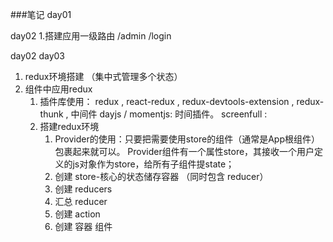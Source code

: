 ###笔记
day01

day02
1.搭建应用一级路由
   /admin
   /login

day02
day03
1. redux环境搭建 （集中式管理多个状态）
2. 组件中应用redux 
   1) 插件库使用： redux , react-redux , 
               redux-devtools-extension , 
               redux-thunk , 中间件
               dayjs / momentjs:  时间插件。
               screenfull : 
   2) 搭建redux环境
      1. Provider的使用：只要把需要使用store的组件（通常是App根组件）包裹起来就可以。       Provider组件有一个属性store，其接收一个用户定义的js对象作为store，给所有子组件提state；
      2. 创建 store-核心的状态储存容器 （同时包含 reducer）
      3. 创建 reducers
      4. 汇总 reducer 
      5. 创建 action
      6. 创建 容器 组件 